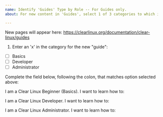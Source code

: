 ```yaml
---
name: Identify 'Guides' Type by Role -- For Guides only.
about: For new content in 'Guides', select 1 of 3 categories to which it belongs.

---
```


New pages will appear here: https://clearlinux.org/documentation/clear-linux/guides

1. Enter an 'x' in the category for the new "guide": 
* [ ] Basics
* [ ] Developer
* [ ] Administrator

Complete the field below, following the colon, that matches option selected above:

I am a Clear Linux Beginner (Basics). I want to learn how to:  

I am a Clear Linux Developer. I want to learn how to:  

I am a Clear Linux Administrator. I want to learn how to:
